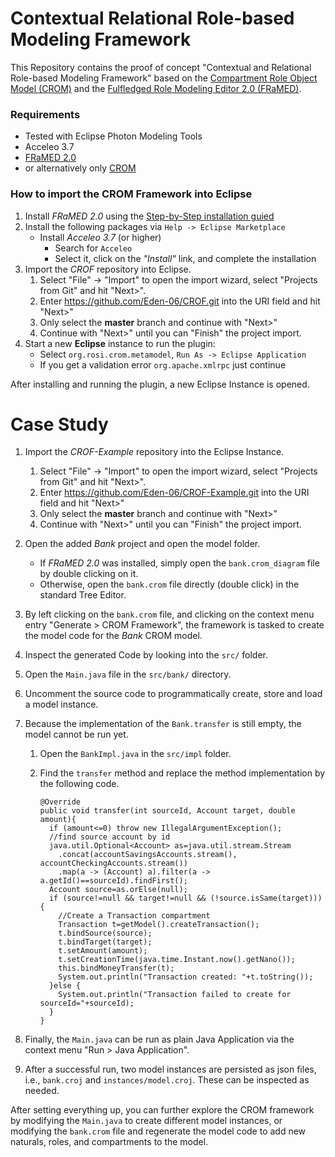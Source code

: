 # Contextual Relational Role-based Modeling Framework

This Repository contains the proof of concept "Contextual and Relational Role-based Modeling Framework" based on the [Compartment Role Object Model (CROM)](https://github.com/Eden-06/CROM) and the [Fulfledged Role Modeling Editor 2.0 (FRaMED)](https://github.com/Eden-06/FRaMED-2.0). 

### Requirements
* Tested with Eclipse Photon Modeling Tools
* Acceleo 3.7
* [FRaMED 2.0](https://github.com/Eden-06/FRaMED-2.0)
* or alternatively only [CROM](https://github.com/Eden-06/CROM)

### How to import the CROM Framework into Eclipse
1. Install *FRaMED 2.0* using the [Step-by-Step installation guied](https://github.com/Eden-06/FRaMED-2.0/wiki/Install)
2. Install the following packages via `Help -> Eclipse Marketplace`
    * Install *Acceleo 3.7* (or higher)
        * Search for `Acceleo`
        * Select it, click on the *"Install"* link, and complete the installation
3. Import the *CROF* repository into Eclipse.
    1. Select "File" -> "Import" to open the import wizard, select "Projects from Git" and hit "Next>".
    2. Enter <https://github.com/Eden-06/CROF.git> into the URI field and hit "Next>"
    3. Only select the **master** branch and continue with "Next>"
    4. Continue with "Next>" until you can "Finish" the project import.
4. Start a new **Eclipse** instance to run the plugin:
   * Select `org.rosi.crom.metamodel`, `Run As -> Eclipse Application`
   * If you get a validation error `org.apache.xmlrpc` just continue

After installing and running the plugin, a new Eclipse Instance is opened.

# Case Study

1. Import the *CROF-Example* repository into the Eclipse Instance.
    1. Select "File" -> "Import" to open the import wizard, select "Projects from Git" and hit "Next>".
    2. Enter <https://github.com/Eden-06/CROF-Example.git> into the URI field and hit "Next>"
    3. Only select the **master** branch and continue with "Next>"
    4. Continue with "Next>" until you can "Finish" the project import.
2. Open the added *Bank* project and open the model folder.
    * If *FRaMED 2.0* was installed, simply open the `bank.crom_diagram` file by double clicking on it.
    * Otherwise, open the `bank.crom` file directly (double click) in the standard Tree Editor.
3. By left clicking on the `bank.crom` file, and clicking on the context menu entry "Generate > CROM Framework", the framework is tasked to create the model code for the *Bank* CROM model.
4. Inspect the generated Code by looking into the `src/` folder.
5. Open the `Main.java` file in the `src/bank/` directory.
6. Uncomment the source code to programmatically create, store and load a model instance.
7. Because the implementation of the `Bank.transfer` is still empty, the model cannot be run yet.
    1. Open the `BankImpl.java` in the `src/impl` folder.
    2. Find the `transfer` method and replace the method implementation by the following code.

        ```{Java}
        @Override
        public void transfer(int sourceId, Account target, double amount){
          if (amount<=0) throw new IllegalArgumentException();
          //find source account by id
          java.util.Optional<Account> as=java.util.stream.Stream
            .concat(accountSavingsAccounts.stream(), accountCheckingAccounts.stream())
            .map(a -> (Account) a).filter(a -> a.getId()==sourceId).findFirst();
          Account source=as.orElse(null);
          if (source!=null && target!=null && (!source.isSame(target))){
            //Create a Transaction compartment
            Transaction t=getModel().createTransaction();
            t.bindSource(source);
            t.bindTarget(target);
            t.setAmount(amount);
            t.setCreationTime(java.time.Instant.now().getNano());
            this.bindMoneyTransfer(t);
            System.out.println("Transaction created: "+t.toString());
          }else {
            System.out.println("Transaction failed to create for sourceId="+sourceId);
          }
        }
        ```

8. Finally, the `Main.java` can be run as plain Java Application via the context menu "Run > Java Application".
9. After a successful run, two model instances are persisted as json files, i.e., `bank.croj` and `instances/model.croj`. These can be inspected as needed.

After setting everything up, you can further explore the CROM framework by modifying the `Main.java` to create different model instances, or modifying the `bank.crom` file and regenerate the model code to add new naturals, roles, and compartments to the model.


